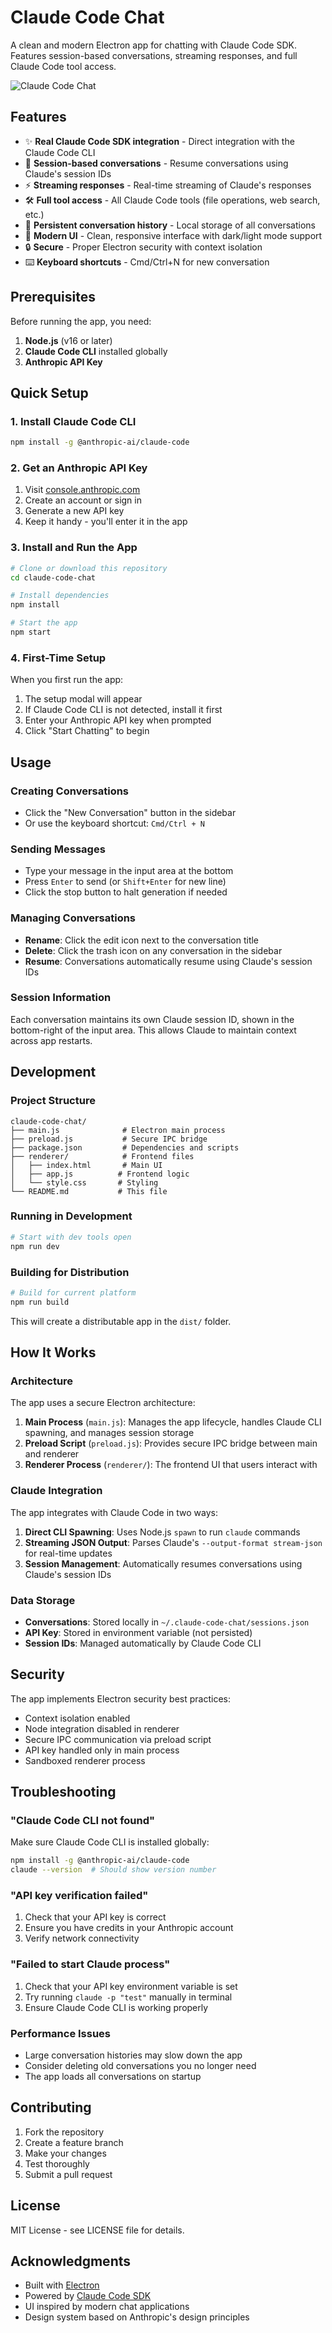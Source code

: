 # Claude Code Chat

A clean and modern Electron app for chatting with Claude Code SDK. Features session-based conversations, streaming responses, and full Claude Code tool access.

![Claude Code Chat](screenshot.png)

## Features

- ✨ **Real Claude Code SDK integration** - Direct integration with the Claude Code CLI
- 🔄 **Session-based conversations** - Resume conversations using Claude's session IDs
- ⚡ **Streaming responses** - Real-time streaming of Claude's responses
- 🛠️ **Full tool access** - All Claude Code tools (file operations, web search, etc.)
- 💾 **Persistent conversation history** - Local storage of all conversations
- 🎨 **Modern UI** - Clean, responsive interface with dark/light mode support
- 🔒 **Secure** - Proper Electron security with context isolation
- ⌨️ **Keyboard shortcuts** - Cmd/Ctrl+N for new conversation

## Prerequisites

Before running the app, you need:

1. **Node.js** (v16 or later)
2. **Claude Code CLI** installed globally
3. **Anthropic API Key**

## Quick Setup

### 1. Install Claude Code CLI

```bash
npm install -g @anthropic-ai/claude-code
```

### 2. Get an Anthropic API Key

1. Visit [console.anthropic.com](https://console.anthropic.com/)
2. Create an account or sign in
3. Generate a new API key
4. Keep it handy - you'll enter it in the app

### 3. Install and Run the App

```bash
# Clone or download this repository
cd claude-code-chat

# Install dependencies
npm install

# Start the app
npm start
```

### 4. First-Time Setup

When you first run the app:

1. The setup modal will appear
2. If Claude Code CLI is not detected, install it first
3. Enter your Anthropic API key when prompted
4. Click "Start Chatting" to begin

## Usage

### Creating Conversations

- Click the "New Conversation" button in the sidebar
- Or use the keyboard shortcut: `Cmd/Ctrl + N`

### Sending Messages

- Type your message in the input area at the bottom
- Press `Enter` to send (or `Shift+Enter` for new line)
- Click the stop button to halt generation if needed

### Managing Conversations

- **Rename**: Click the edit icon next to the conversation title
- **Delete**: Click the trash icon on any conversation in the sidebar
- **Resume**: Conversations automatically resume using Claude's session IDs

### Session Information

Each conversation maintains its own Claude session ID, shown in the bottom-right of the input area. This allows Claude to maintain context across app restarts.

## Development

### Project Structure

```
claude-code-chat/
├── main.js              # Electron main process
├── preload.js           # Secure IPC bridge
├── package.json         # Dependencies and scripts
├── renderer/            # Frontend files
│   ├── index.html       # Main UI
│   ├── app.js          # Frontend logic
│   └── style.css       # Styling
└── README.md           # This file
```

### Running in Development

```bash
# Start with dev tools open
npm run dev
```

### Building for Distribution

```bash
# Build for current platform
npm run build
```

This will create a distributable app in the `dist/` folder.

## How It Works

### Architecture

The app uses a secure Electron architecture:

1. **Main Process** (`main.js`): Manages the app lifecycle, handles Claude CLI spawning, and manages session storage
2. **Preload Script** (`preload.js`): Provides secure IPC bridge between main and renderer
3. **Renderer Process** (`renderer/`): The frontend UI that users interact with

### Claude Integration

The app integrates with Claude Code in two ways:

1. **Direct CLI Spawning**: Uses Node.js `spawn` to run `claude` commands
2. **Streaming JSON Output**: Parses Claude's `--output-format stream-json` for real-time updates
3. **Session Management**: Automatically resumes conversations using Claude's session IDs

### Data Storage

- **Conversations**: Stored locally in `~/.claude-code-chat/sessions.json`
- **API Key**: Stored in environment variable (not persisted)
- **Session IDs**: Managed automatically by Claude Code CLI

## Security

The app implements Electron security best practices:

- Context isolation enabled
- Node integration disabled in renderer
- Secure IPC communication via preload script
- API key handled only in main process
- Sandboxed renderer process

## Troubleshooting

### "Claude Code CLI not found"

Make sure Claude Code CLI is installed globally:

```bash
npm install -g @anthropic-ai/claude-code
claude --version  # Should show version number
```

### "API key verification failed"

1. Check that your API key is correct
2. Ensure you have credits in your Anthropic account
3. Verify network connectivity

### "Failed to start Claude process"

1. Check that your API key environment variable is set
2. Try running `claude -p "test"` manually in terminal
3. Ensure Claude Code CLI is working properly

### Performance Issues

- Large conversation histories may slow down the app
- Consider deleting old conversations you no longer need
- The app loads all conversations on startup

## Contributing

1. Fork the repository
2. Create a feature branch
3. Make your changes
4. Test thoroughly
5. Submit a pull request

## License

MIT License - see LICENSE file for details.

## Acknowledgments

- Built with [Electron](https://electronjs.org/)
- Powered by [Claude Code SDK](https://docs.anthropic.com/en/docs/claude-code)
- UI inspired by modern chat applications
- Design system based on Anthropic's design principles